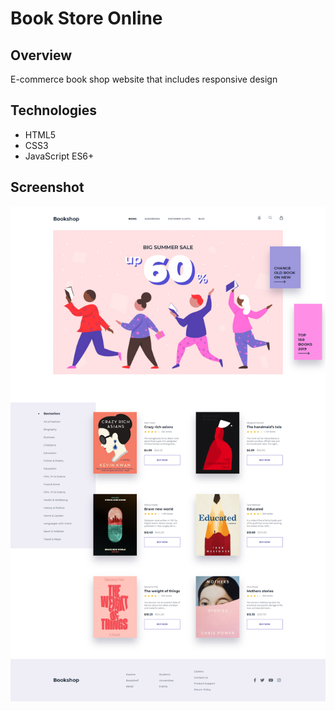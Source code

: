 # Book Store Online

## Overview 
E-commerce book shop website that includes responsive design

## Technologies
- HTML5
- CSS3
- JavaScript ES6+

## Screenshot
![](screencapture-book-shop-website.png)
